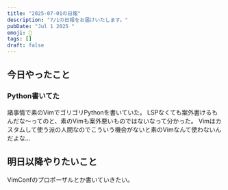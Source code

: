 ```yaml
---
title: "2025-07-01の日報"
description: "7/1の日報をお届けいたします。"
pubDate: "Jul 1 2025 "
emoji: 🦊
tags: []
draft: false
---
```


## 今日やったこと

### Python書いてた

諸事情で素のVimでゴリゴリPythonを書いていた。
LSPなくても案外書けるもんだな〜ってのと、素のVimも案外悪いものではないなって分かった。
Vimはカスタムして使う派の人間なのでこういう機会がないと素のVimなんて使わないんだよな...

## 明日以降やりたいこと

VimConfのプロポーザルとか書いていきたい。
